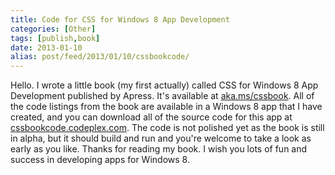 ```yaml
---
title: Code for CSS for Windows 8 App Development
categories: [Other]
tags: [publish,book]
date: 2013-01-10
alias: post/feed/2013/01/10/cssbookcode/
---
```


Hello. I wrote a little book (my first actually) called CSS for Windows 8 App Development published by Apress. It's available at [aka.ms/cssbook](http://aka.ms/cssbook). All of the code listings from the book are available in a Windows 8 app that I have created, and you can download all of the source code for this app at [cssbookcode.codeplex.com](http://cssbookcode.codeplex.com). The code is not polished yet as the book is still in alpha, but it should build and run and you're welcome to take a look as early as you like. Thanks for reading my book. I wish you lots of fun and success in developing apps for Windows 8.